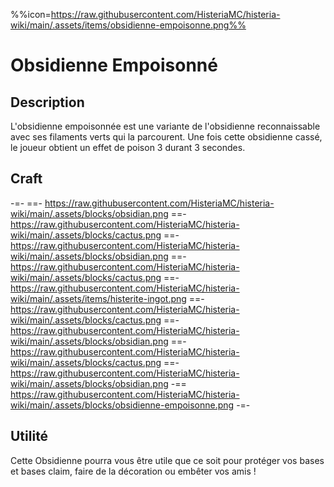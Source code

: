%%icon=https://raw.githubusercontent.com/HisteriaMC/histeria-wiki/main/.assets/items/obsidienne-empoisonne.png%%

# Obsidienne Empoisonné 

## Description 
L'obsidienne empoisonnée est une variante de l'obsidienne reconnaissable avec ses filaments verts qui la parcourent. Une fois cette obsidienne cassé, le joueur obtient un effet de poison 3 durant 3 secondes.

## Craft
-=-
 ==- https://raw.githubusercontent.com/HisteriaMC/histeria-wiki/main/.assets/blocks/obsidian.png
 ==- https://raw.githubusercontent.com/HisteriaMC/histeria-wiki/main/.assets/blocks/cactus.png
 ==- https://raw.githubusercontent.com/HisteriaMC/histeria-wiki/main/.assets/blocks/obsidian.png
 ==- https://raw.githubusercontent.com/HisteriaMC/histeria-wiki/main/.assets/blocks/cactus.png
 ==- https://raw.githubusercontent.com/HisteriaMC/histeria-wiki/main/.assets/items/histerite-ingot.png
 ==- https://raw.githubusercontent.com/HisteriaMC/histeria-wiki/main/.assets/blocks/cactus.png
 ==- https://raw.githubusercontent.com/HisteriaMC/histeria-wiki/main/.assets/blocks/obsidian.png
 ==- https://raw.githubusercontent.com/HisteriaMC/histeria-wiki/main/.assets/blocks/cactus.png
 ==- https://raw.githubusercontent.com/HisteriaMC/histeria-wiki/main/.assets/blocks/obsidian.png
 -== https://raw.githubusercontent.com/HisteriaMC/histeria-wiki/main/.assets/blocks/obsidienne-empoisonne.png
-=-

## Utilité 
Cette Obsidienne pourra vous être utile que ce soit pour protéger vos bases et bases claim, faire de la décoration ou embêter vos amis !